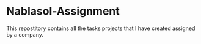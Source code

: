 # Nablasol-Assignment
This repostitory contains all the tasks projects that I have created assigned by a company.
